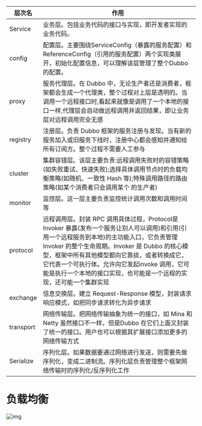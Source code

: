 
| 层次名 | 作用 |
| ---- | ---- |
| Service | 业务层。包括业务代码的接口与实现，即开发者实现的业务代码。 |
| config | 配置层。主要围绕ServiceConfig（暴露的服务配置）和ReferenceConfig（引用的服务配置）两个实现类展开，初始化配置信息，可以理解该层管理了整个Dubbo的配置。 |
| proxy | 服务代理层。在 Dubbo 中，无论生产者还是消费者，框架都会生成一个代理类，整个过程对上层是透明的。当调用一个远程接口时,看起来就像是调用了一个本地的接口一样,代理层会自动做远程调用并返回结果，即让业务层对远程调用完全无感 |
| registry<br> | 注册层。负责 Dubbo 框架的服务注册与发现。当有新的服务加入或旧服务下线时，注册中心都会感知并通知给所有订阅方。整个过程不需要人工参与 |
| cluster | 集群容错层。该层主要负责:远程调用失败时的容错策略(如失败重试、快速失败);选择具体调用节点时的负载均衡策略(如随机、一致性 Hash 等);特殊调用路径的路由策略(如某个消费者只会调用某个 的生产者) |
| monitor | 监控层。这一层主要负责监控统计调用次数和调用时间等 |
| protocol | 远程调用层。封装 RPC 调用具体过程，Protocol是 Invoker 暴露(发布一个服务让别人可以调用)和引用(引用一个远程服务到本地)的主功能入口，它负责管理Invoker 的整个生命周期。Invoker 是 Dubbo 的核心模型，框架中所有其他模型都向它靠拢，或者转换成它，它代表一个可执行体。允许向它发起invoke 调用，它可能是执行一个本地的接口实现，也可能是一个远程的实现，还可能一个集群实现 |
| exchange | 信息交换层。建立 Request-Response 模型，封装请求响应模式，如把同步请求转化为异步请求 |
| transport | 网络传输层。把网络传输抽象为统一的接口，如 Mina 和 Netty 虽然接口不一样，但是Dubbo 在它们上面又封装了统一的接口。用户也可以根据其扩展接口添加更多的网络传输方式 |
| Serialize |  序列化层。如果数据要通过网络进行发送，则需要先做序列化，变成二进制流。序列化层负责管理整个框架网络传输时的序列化/反序列化工作 |





# 负载均衡

![img](https://img-blog.csdnimg.cn/20210508201651489.png?x-oss-process=image/watermark,type_ZmFuZ3poZW5naGVpdGk,shadow_10,text_aHR0cHM6Ly9ibG9nLmNzZG4ubmV0L3dlaXhpbl80MzkzNDYwNw==,size_16,color_FFFFFF,t_70)

